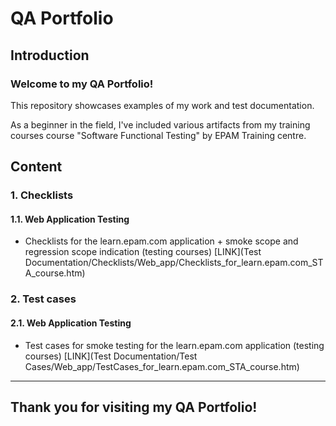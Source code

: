 # QA Portfolio


## Introduction

### Welcome to my QA Portfolio! 
This repository showcases examples of my work and test documentation.

As a beginner in the field, I've included various artifacts from my training courses course "Software Functional Testing" by EPAM Training centre.


## Content


### 1. Checklists

#### 1.1.	Web Application Testing 
- Checklists for the learn.epam.com application + smoke scope and regression scope indication (testing courses) [LINK](Test Documentation/Checklists/Web_app/Checklists_for_learn.epam.com_STA_course.htm)


### 2.	Test cases

#### 2.1.	Web Application Testing 
- Test cases for smoke testing for the learn.epam.com application (testing courses) [LINK](Test Documentation/Test Cases/Web_app/TestCases_for_learn.epam.com_STA_course.htm)


---------------

## Thank you for visiting my QA Portfolio!